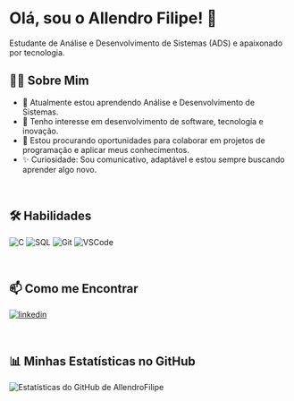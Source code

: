 # Olá, sou o Allendro Filipe! 👋

Estudante de Análise e Desenvolvimento de Sistemas (ADS) e apaixonado por tecnologia.

## 👨‍💻 Sobre Mim

- 🌱 Atualmente estou aprendendo Análise e Desenvolvimento de Sistemas.
- 👀 Tenho interesse em desenvolvimento de software, tecnologia e inovação.
- 🚀 Estou procurando oportunidades para colaborar em projetos de programação e aplicar meus conhecimentos.
- ✨ Curiosidade: Sou comunicativo, adaptável e estou sempre buscando aprender algo novo.

<br>

## 🛠️ Habilidades

![C](https://img.shields.io/badge/C-00599C?style=for-the-badge&logo=c&logoColor=white)
![SQL](https://img.shields.io/badge/SQL-000000?style=for-the-badge&logo=microsoft-sql-server&logoColor=white)
![Git](https://img.shields.io/badge/GIT-E44C30?style=for-the-badge&logo=git&logoColor=white)
![VSCode](https://img.shields.io/badge/VisualStudioCode-0078d7.svg?style=for-the-badge&logo=visual-studio-code&logoColor=white)

<br>

## 📫 Como me Encontrar

[![linkedin](https://img.shields.io/badge/linkedin-0A66C2?style=for-the-badge&logo=linkedin&logoColor=white)](https://www.linkedin.com/in/allendro-filipe)

<br>

## 📊 Minhas Estatísticas no GitHub

![Estatísticas do GitHub de AllendroFilipe](https://github-readme-stats.vercel.app/api?username=AllendroFilipe&show_icons=true&theme=dracula&include_all_commits=true&count_private=true)
